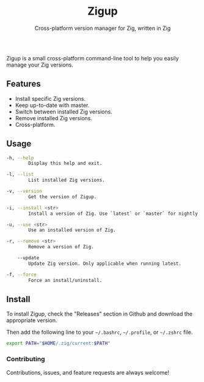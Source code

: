 <h1 align="center">
    Zigup
</h1>

<div align="center">Cross-platform version manager for Zig, written in Zig</div>

<br><br>

Zigup is a small cross-platform command-line tool to help you easily manage your 
Zig versions.

## Features
- Install specific Zig versions.
- Keep up-to-date with master.
- Switch between installed Zig versions.
- Remove installed Zig versions.
- Cross-platform.

## Usage
```bash
-h, --help
        Display this help and exit.

-l, --list
        List installed Zig versions.

-v, --version
        Get the version of Zigup.

-i, --install <str>
        Install a version of Zig. Use `latest` or `master` for nightly builds.

-u, --use <str>
        Use an installed version of Zig.

-r, --remove <str>
        Remove a version of Zig.

    --update
        Update Zig version. Only applicable when running latest.

-f, --force
        Force an install/uninstall.
```

## Install
To install Zigup, check the "Releases" section in Github and download the 
appropriate version.

Then add the following line to your `~/.bashrc`, `~/.profile`, or `~/.zshrc` file.

```bash
export PATH="$HOME/.zig/current:$PATH"
```

### Contributing
Contributions, issues, and feature requests are always welcome!
